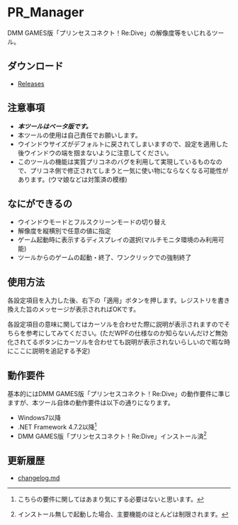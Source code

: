 # PR_Manager
DMM GAMES版「プリンセスコネクト！Re:Dive」の解像度等をいじれるツール。

## ダウンロード
- [Releases](https://github.com/South2190/PR_Manager/releases)

## 注意事項
- ***本ツールはベータ版です。***
- 本ツールの使用は自己責任でお願いします。
- ウインドウサイズがデフォルトに戻されてしまいますので、設定を適用した後ウインドウの端を掴まないように注意してください。
- このツールの機能は実質プリコネのバグを利用して実現しているものなので、プリコネ側で修正されてしまうと一気に使い物にならなくなる可能性があります。(ウマ娘などは対策済の模様)

## なにができるの
- ウインドウモードとフルスクリーンモードの切り替え
- 解像度を縦横別で任意の値に指定
- ゲーム起動時に表示するディスプレイの選択(マルチモニタ環境のみ利用可能)
- ツールからのゲームの起動・終了、ワンクリックでの強制終了

## 使用方法
各設定項目を入力した後、右下の「適用」ボタンを押します。レジストリを書き換えた旨のメッセージが表示されればOKです。

各設定項目の意味に関してはカーソルを合わせた際に説明が表示されますのでそちらを参考にしてみてください。(ただWPFの仕様なのか知らないんだけど無効化されてるボタンにカーソルを合わせても説明が表示されないらしいので暇な時にここに説明を追記する予定)

## 動作要件
基本的にはDMM GAMES版「プリンセスコネクト！Re:Dive」の動作要件に準じますが、本ツール自体の動作要件は以下の通りになります。
- Windows7以降
- .NET Framework 4.7.2以降[^1]
- DMM GAMES版「プリンセスコネクト！Re:Dive」インストール済[^2]
[^1]:こちらの要件に関してはあまり気にする必要はないと思います。
[^2]:インストール無しで起動した場合、主要機能のほとんどは制限されます。

## 更新履歴
- [changelog.md](https://github.com/South2190/PR_Manager/blob/main/changelog.md)
